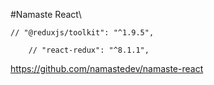 #Namaste React\


    // "@reduxjs/toolkit": "^1.9.5",

        // "react-redux": "^8.1.1",

https://github.com/namastedev/namaste-react